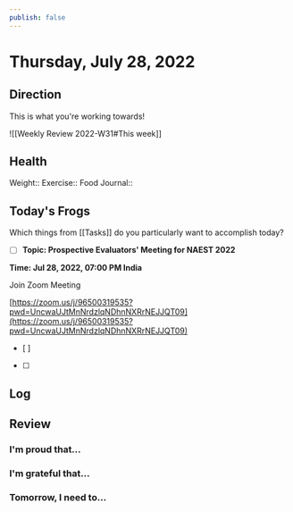 ```yaml
---
publish: false 
---
```


# Thursday, July 28, 2022
## Direction

This is what you're working towards!

![[Weekly Review 2022-W31#This week]]

## Health

Weight:: 
Exercise:: 
Food Journal:: 

## Today's Frogs

Which things from [[Tasks]] do you particularly want to accomplish today?

- [ ] **Topic: Prospective Evaluators' Meeting for NAEST 2022** 

**Time: Jul 28, 2022, 07:00 PM India**  

Join Zoom Meeting

[https://zoom.us/j/96500319535?pwd=UncwaUJtMnNrdzlqNDhnNXRrNEJJQT09](https://zoom.us/j/96500319535?pwd=UncwaUJtMnNrdzlqNDhnNXRrNEJJQT09)
- [ ] 
- [ ] 

## Log





## Review

### I'm proud that...



### I'm grateful that...




### Tomorrow, I need to...